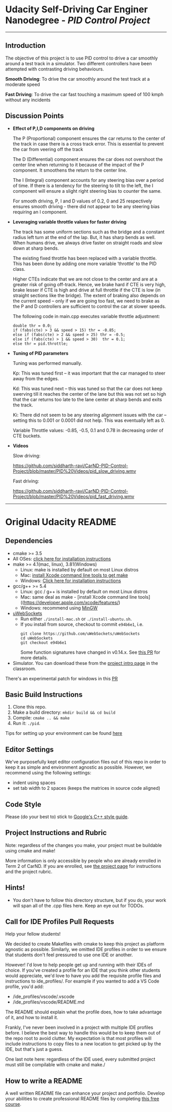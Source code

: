 # Udacity Self-Driving Car Enginer Nanodegree - _PID Control Project_
---
## Introduction
The objective of this project is to use PID control to drive a car smoothly around a test track in a simulator. Two different controllers have been attempted with contrasting driving behaviours.

**Smooth Driving**: To drive the car smoothly around the test track at a moderate speed

**Fast Driving**: To drive the car fast touching a maximum speed of 100 kmph without any incidents

## Discussion Points
* __Effect of P,I,D components on driving__

   The P (Proportional) component ensures the car returns to the center of the track in case there is a cross track error. This is     essential to prevent the car from veering off the track

   The D (Differential) component ensures the car does not overshoot the center line when returning to it because of the impact of the P component. It smoothens the return to the center line. 

   The I (Integral) component accounts for any steering bias over a period of time. If there is a tendency for the steering to tilt to the left, the I component will ensure a slight right steering bias to counter the same. 

   For smooth driving, P, I and D values of 0.2, 0 and 25 respectively ensures smooth driving - there did not appear to be any steering bias requiring an I component. 

* __Leveraging variable throttle values for faster driving__

  The track has some uniform sections such as the bridge and a constant radius left turn at the end of the lap.  But, it has sharp bends as well.  When humans drive, we always drive faster on straight roads and slow down at sharp bends.
  
  The existing fixed throttle has been replaced with a variable throttle.  This has been done by adding one more variable ‘throttle’ to the PID class. 

  Higher CTEs indicate that we are not close to the center and are at a greater risk of going off-track.  Hence, we brake hard if CTE is very high, brake lesser if CTE is high and drive at full throttle if the CTE is low (in straight sections like the bridge). The extent of braking also depends on the current speed – only if we are going too fast, we need to brake as the P and D controllers are sufficient to control the car at slower speeds.  

  The following code in main.cpp executes variable throttle adjustment: 
  ```
  double thr = 0.0;
  if (fabs(cte) > 3 && speed > 15) thr = -0.85;
  else if (fabs(cte) > 2 && speed > 25) thr = -0.5;
  else if (fabs(cte) > 1 && speed > 30)  thr = 0.1;
  else thr = pid.throttle;
  ```
  
* __Tuning of PID parameters__

  Tuning was performed manually. 

  Kp:  This was tuned first – it was important that the car managed to steer away from the edges. 

  Kd: This was tuned next – this was tuned so that the car does not keep swerving till it reaches the center of the lane but this was  not set so high that the car returns too late to the lane center at sharp bends and exits the track. 

  Ki:  There did not seem to be any steering alignment issues with the car – setting this to 0.001 or 0.0001 did not help.  This was eventually left as 0. 

  Variable Throttle values:  -0.85, -0.5, 0.1 and 0.78 in decreasing order of CTE buckets. 


* __Videos__

  Slow driving:
  
  https://github.com/siddharth-ravi/CarND-PID-Control-Project/blob/master/PID%20Videos/pid_slow_driving.wmv

  Fast driving:
  
  https://github.com/siddharth-ravi/CarND-PID-Control-Project/blob/master/PID%20Videos/pid_fast_driving.wmv
  


---

# Original Udacity README

## Dependencies

* cmake >= 3.5
 * All OSes: [click here for installation instructions](https://cmake.org/install/)
* make >= 4.1(mac, linux), 3.81(Windows)
  * Linux: make is installed by default on most Linux distros
  * Mac: [install Xcode command line tools to get make](https://developer.apple.com/xcode/features/)
  * Windows: [Click here for installation instructions](http://gnuwin32.sourceforge.net/packages/make.htm)
* gcc/g++ >= 5.4
  * Linux: gcc / g++ is installed by default on most Linux distros
  * Mac: same deal as make - [install Xcode command line tools]((https://developer.apple.com/xcode/features/)
  * Windows: recommend using [MinGW](http://www.mingw.org/)
* [uWebSockets](https://github.com/uWebSockets/uWebSockets)
  * Run either `./install-mac.sh` or `./install-ubuntu.sh`.
  * If you install from source, checkout to commit `e94b6e1`, i.e.
    ```
    git clone https://github.com/uWebSockets/uWebSockets 
    cd uWebSockets
    git checkout e94b6e1
    ```
    Some function signatures have changed in v0.14.x. See [this PR](https://github.com/udacity/CarND-MPC-Project/pull/3) for more details.
* Simulator. You can download these from the [project intro page](https://github.com/udacity/self-driving-car-sim/releases) in the classroom.

There's an experimental patch for windows in this [PR](https://github.com/udacity/CarND-PID-Control-Project/pull/3)

## Basic Build Instructions

1. Clone this repo.
2. Make a build directory: `mkdir build && cd build`
3. Compile: `cmake .. && make`
4. Run it: `./pid`. 

Tips for setting up your environment can be found [here](https://classroom.udacity.com/nanodegrees/nd013/parts/40f38239-66b6-46ec-ae68-03afd8a601c8/modules/0949fca6-b379-42af-a919-ee50aa304e6a/lessons/f758c44c-5e40-4e01-93b5-1a82aa4e044f/concepts/23d376c7-0195-4276-bdf0-e02f1f3c665d)

## Editor Settings

We've purposefully kept editor configuration files out of this repo in order to
keep it as simple and environment agnostic as possible. However, we recommend
using the following settings:

* indent using spaces
* set tab width to 2 spaces (keeps the matrices in source code aligned)

## Code Style

Please (do your best to) stick to [Google's C++ style guide](https://google.github.io/styleguide/cppguide.html).

## Project Instructions and Rubric

Note: regardless of the changes you make, your project must be buildable using
cmake and make!

More information is only accessible by people who are already enrolled in Term 2
of CarND. If you are enrolled, see [the project page](https://classroom.udacity.com/nanodegrees/nd013/parts/40f38239-66b6-46ec-ae68-03afd8a601c8/modules/f1820894-8322-4bb3-81aa-b26b3c6dcbaf/lessons/e8235395-22dd-4b87-88e0-d108c5e5bbf4/concepts/6a4d8d42-6a04-4aa6-b284-1697c0fd6562)
for instructions and the project rubric.

## Hints!

* You don't have to follow this directory structure, but if you do, your work
  will span all of the .cpp files here. Keep an eye out for TODOs.

## Call for IDE Profiles Pull Requests

Help your fellow students!

We decided to create Makefiles with cmake to keep this project as platform
agnostic as possible. Similarly, we omitted IDE profiles in order to we ensure
that students don't feel pressured to use one IDE or another.

However! I'd love to help people get up and running with their IDEs of choice.
If you've created a profile for an IDE that you think other students would
appreciate, we'd love to have you add the requisite profile files and
instructions to ide_profiles/. For example if you wanted to add a VS Code
profile, you'd add:

* /ide_profiles/vscode/.vscode
* /ide_profiles/vscode/README.md

The README should explain what the profile does, how to take advantage of it,
and how to install it.

Frankly, I've never been involved in a project with multiple IDE profiles
before. I believe the best way to handle this would be to keep them out of the
repo root to avoid clutter. My expectation is that most profiles will include
instructions to copy files to a new location to get picked up by the IDE, but
that's just a guess.

One last note here: regardless of the IDE used, every submitted project must
still be compilable with cmake and make./

## How to write a README
A well written README file can enhance your project and portfolio.  Develop your abilities to create professional README files by completing [this free course](https://www.udacity.com/course/writing-readmes--ud777).

